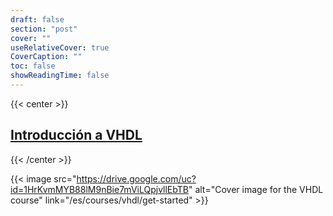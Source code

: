 ```yaml
---
draft: false
section: "post"
cover: ""
useRelativeCover: true
CoverCaption: ""
toc: false
showReadingTime: false
---
```


{{< center >}}
## [Introducción a VHDL](vhdl/)
{{< /center >}}

{{< image
src="https://drive.google.com/uc?id=1HrKvmMYB88lM9nBie7mViLQpjvllEbTB"
alt="Cover image for the VHDL course"
link="/es/courses/vhdl/get-started" >}}